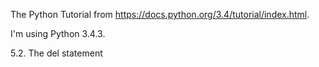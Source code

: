 The Python Tutorial from https://docs.python.org/3.4/tutorial/index.html.

I'm using Python 3.4.3.

5.2. The del statement